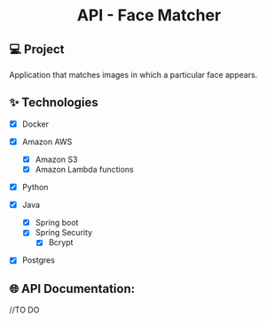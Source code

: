 <h1 align="center">
  API - Face Matcher
</h1>


## 💻 Project
Application that matches images in which a particular face appears.


## ✨ Technologies

- [X] Docker
- [X] Amazon AWS
  - [X] Amazon S3
  - [X] Amazon Lambda functions
- [X] Python
- [X] Java
  - [X] Spring boot
  - [X] Spring Security
    - [X] Bcrypt
- [X] Postgres





## 🌐 API Documentation:
//TO DO 


